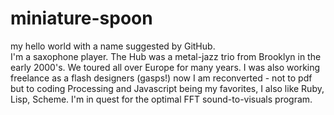 # miniature-spoon
my hello world with a name suggested by GitHub.<br>
I'm a saxophone player.
The Hub was a metal-jazz trio from Brooklyn in the early 2000's. We toured all over Europe for many years.
I was also working freelance as a flash designers (gasps!) now I am reconverted - not to pdf but to coding Processing and Javascript being my favorites, I also like Ruby, Lisp, Scheme.
I'm in quest for the optimal FFT sound-to-visuals program.
